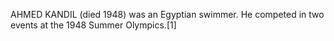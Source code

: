 AHMED KANDIL (died 1948) was an Egyptian swimmer. He competed in two events at the 1948 Summer Olympics.[1]
